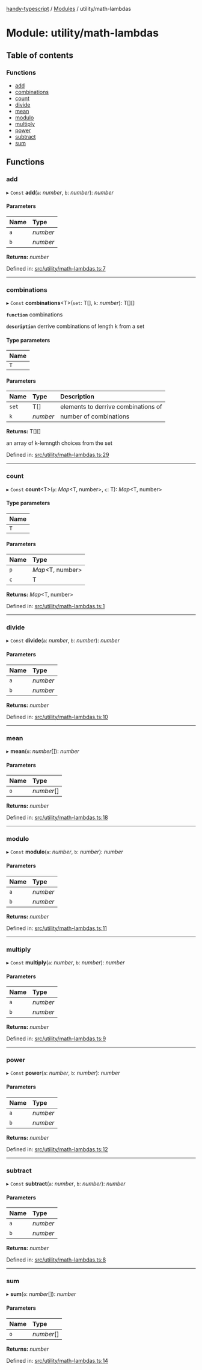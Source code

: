 [handy-typescript](../README.md) / [Modules](../modules.md) / utility/math-lambdas

# Module: utility/math-lambdas

## Table of contents

### Functions

- [add](utility_math_lambdas.md#add)
- [combinations](utility_math_lambdas.md#combinations)
- [count](utility_math_lambdas.md#count)
- [divide](utility_math_lambdas.md#divide)
- [mean](utility_math_lambdas.md#mean)
- [modulo](utility_math_lambdas.md#modulo)
- [multiply](utility_math_lambdas.md#multiply)
- [power](utility_math_lambdas.md#power)
- [subtract](utility_math_lambdas.md#subtract)
- [sum](utility_math_lambdas.md#sum)

## Functions

### add

▸ `Const` **add**(`a`: *number*, `b`: *number*): *number*

#### Parameters

| Name | Type |
| :------ | :------ |
| `a` | *number* |
| `b` | *number* |

**Returns:** *number*

Defined in: [src/utility/math-lambdas.ts:7](https://github.com/robbiemu/handy-typescript/blob/936fff6/src/utility/math-lambdas.ts#L7)

___

### combinations

▸ `Const` **combinations**<T\>(`set`: T[], `k`: *number*): T[][]

**`function`** combinations

**`description`** derrive combinations of length k from a set

#### Type parameters

| Name |
| :------ |
| `T` |

#### Parameters

| Name | Type | Description |
| :------ | :------ | :------ |
| `set` | T[] | elements to derrive combinations of |
| `k` | *number* | number of combinations |

**Returns:** T[][]

an array of k-lemngth choices from the set

Defined in: [src/utility/math-lambdas.ts:29](https://github.com/robbiemu/handy-typescript/blob/936fff6/src/utility/math-lambdas.ts#L29)

___

### count

▸ `Const` **count**<T\>(`p`: *Map*<T, number\>, `c`: T): *Map*<T, number\>

#### Type parameters

| Name |
| :------ |
| `T` |

#### Parameters

| Name | Type |
| :------ | :------ |
| `p` | *Map*<T, number\> |
| `c` | T |

**Returns:** *Map*<T, number\>

Defined in: [src/utility/math-lambdas.ts:1](https://github.com/robbiemu/handy-typescript/blob/936fff6/src/utility/math-lambdas.ts#L1)

___

### divide

▸ `Const` **divide**(`a`: *number*, `b`: *number*): *number*

#### Parameters

| Name | Type |
| :------ | :------ |
| `a` | *number* |
| `b` | *number* |

**Returns:** *number*

Defined in: [src/utility/math-lambdas.ts:10](https://github.com/robbiemu/handy-typescript/blob/936fff6/src/utility/math-lambdas.ts#L10)

___

### mean

▸ **mean**(`o`: *number*[]): *number*

#### Parameters

| Name | Type |
| :------ | :------ |
| `o` | *number*[] |

**Returns:** *number*

Defined in: [src/utility/math-lambdas.ts:18](https://github.com/robbiemu/handy-typescript/blob/936fff6/src/utility/math-lambdas.ts#L18)

___

### modulo

▸ `Const` **modulo**(`a`: *number*, `b`: *number*): *number*

#### Parameters

| Name | Type |
| :------ | :------ |
| `a` | *number* |
| `b` | *number* |

**Returns:** *number*

Defined in: [src/utility/math-lambdas.ts:11](https://github.com/robbiemu/handy-typescript/blob/936fff6/src/utility/math-lambdas.ts#L11)

___

### multiply

▸ `Const` **multiply**(`a`: *number*, `b`: *number*): *number*

#### Parameters

| Name | Type |
| :------ | :------ |
| `a` | *number* |
| `b` | *number* |

**Returns:** *number*

Defined in: [src/utility/math-lambdas.ts:9](https://github.com/robbiemu/handy-typescript/blob/936fff6/src/utility/math-lambdas.ts#L9)

___

### power

▸ `Const` **power**(`a`: *number*, `b`: *number*): *number*

#### Parameters

| Name | Type |
| :------ | :------ |
| `a` | *number* |
| `b` | *number* |

**Returns:** *number*

Defined in: [src/utility/math-lambdas.ts:12](https://github.com/robbiemu/handy-typescript/blob/936fff6/src/utility/math-lambdas.ts#L12)

___

### subtract

▸ `Const` **subtract**(`a`: *number*, `b`: *number*): *number*

#### Parameters

| Name | Type |
| :------ | :------ |
| `a` | *number* |
| `b` | *number* |

**Returns:** *number*

Defined in: [src/utility/math-lambdas.ts:8](https://github.com/robbiemu/handy-typescript/blob/936fff6/src/utility/math-lambdas.ts#L8)

___

### sum

▸ **sum**(`o`: *number*[]): *number*

#### Parameters

| Name | Type |
| :------ | :------ |
| `o` | *number*[] |

**Returns:** *number*

Defined in: [src/utility/math-lambdas.ts:14](https://github.com/robbiemu/handy-typescript/blob/936fff6/src/utility/math-lambdas.ts#L14)
